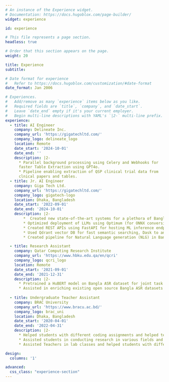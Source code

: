 ```yaml
---
# An instance of the Experience widget.
# Documentation: https://docs.hugoblox.com/page-builder/
widget: experience

id: experience

# This file represents a page section.
headless: true

# Order that this section appears on the page.
weight: 20

title: Experience
subtitle:

# Date format for experience
#   Refer to https://docs.hugoblox.com/customization/#date-format
date_format: Jan 2006

# Experiences.
#   Add/remove as many `experience` items below as you like.
#   Required fields are `title`, `company`, and `date_start`.
#   Leave `date_end` empty if it's your current employer.
#   Begin multi-line descriptions with YAML's `|2-` multi-line prefix.
experience:
  - title: AI Engineer
    company: Delineate Inc.
    company_url: 'https://gigatechltd.com/'
    company_logo: delineate_logo
    location: Remote
    date_start: '2024-10-01'
    date_end: ''
    description: |2-
      * Parallel background processing using Celery and Webhooks for
      faster Table Extraction using GPT4o. 
      * Pipeline enabling extraction of QSP clinical trial data from 
      clnical papers and tables.
  - title: Jr. AI Engineer
    company: Giga Tech Ltd.
    company_url: 'https://gigatechltd.com/'
    company_logo: gigatech-logo
    location: Dhaka, Bangladesh
    date_start: '2022-09-01'
    date_end: '2024-10-01'
    description: |2-
        *  Created new state-of-the-art systems for a plethora of Bangla NLP tasks e.g. Named Entity Recognition (NER), Parts of Speech (POS), Lemmatization, and Emotion recognition. Bangla Lemmatization and Emotion recognition systems are publicly available at [https://github.com/eblict-gigatech/BanLemma](https://github.com/eblict-gigatech/BanLemma) and [https://sentiment.bangla.gov.bd](https://sentiment.bangla.gov.bd) respectively.
        * Optimized deployment of LLMs using Optimum (for ONNX conversion) and Nvidia TensorRT(TRT) format for further optimization. Used PyTorch Profiler to identify inference bottlenecks. Used Nvidia Triton Inference Server (TIS) as the default ML inference server for concurrent request serving and scheduling, batch inference and response caching.
        * Created REST APIs using FastAPI for hosting ML inference endpoints. Used MongoDB for response caching in NVIDIA Triton.
        * Used Qdrant vector DB for fast semantic searching, Dask to analyze and query big dataframes, DVC for dataset versioning and MLflow for model, artifact and experiment versioning.
        * Created pipeline for Natural Language generation (NLG) in Bangla for both encoder models like BERT and auto-regressive models like GPT2. Analyzed and overcame common issues like repetitive text generation, and unmeaningful word generation in NLG for Bangla.

  - title: Research Assistant
    company: Qatar Computing Research Institute
    company_url: 'https://www.hbku.edu.qa/en/qcri'
    company_logo: qcri_logo
    location: Remote
    date_start: '2021-09-01'
    date_end: '2021-12-31'
    description: |2-
      * Pretrained a HuBERT model on Bangla ASR dataset for joint task of speech and speaker recognition pipeline using SpeechBrain.
      * Assisted in enriching existing open source Bangla ASR datasets by adding more scripted audio and correcting existing annotation
  
  - title: Undergraduate Teacher Assistant
    company: BRAC University
    company_url: 'https://www.bracu.ac.bd/'
    company_logo: brac_uni
    location: Dhaka, Bangladesh
    date_start: '2020-04-01'
    date_end: '2022-04-31'
    description: |2-
      * Helped students with different coding assignments and helped teachers in checking scripts.
      * Assisted students in conducting research in various fields and submitting papers to conferences.
      * Assisted Teachers in lab classes and helped students with different course materials during consultation hour.

design:
  columns: '1'

advanced:
  css_class: "experience-section"
---
```

